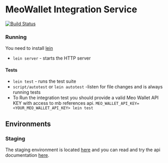 # MeoWallet Integration Service

[![Build Status](https://semaphoreci.com/api/v1/projects/287e777d-687f-4770-a040-a66a7104110f/812449/shields_badge.svg)](https://semaphoreci.com/rupeal/meowallet-integration)

### Running

You need to install [lein](http://leiningen.org/)

* `lein server` - starts the HTTP server

#### Tests

* `lein test` - runs the test suite
* `script/autotest` or `lein autotest` -listen for file changes and is always running tests
* To Run the integration test you should provide a valid Meo Wallet API KEY with access to mb references api.
  `MEO_WALLET_API_KEY=<YOUR_MEO_WALLET_API_KEY> lein test`


## Environments

### Staging

The staging environment is located [here](http://meo-wallet-integration-staging.herokuapp.com/) and you can read and try the api documentation [here](http://meo-wallet-integration-staging.herokuapp.com/api-docs/).
